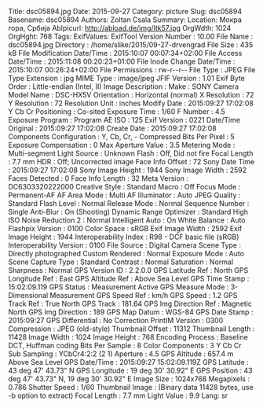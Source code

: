 Title: dsc05894.jpg
Date: 2015-09-27
Category: picture
Slug: dsc05894
Basename: dsc05894
Authors: Zoltan Csala
Summary:
Location: Мокра гора, Србија
Ablpicurl: http://abload.de/img/ltk57.jpg
OrgWdth: 1024
OrgHght: 768
Tags:
ExifValues: ExifTool Version Number : 10.00
            File Name : dsc05894.jpg
            Directory : /home/slike/2015/09-27-drvengrad
            File Size : 435 kB
            File Modification Date/Time : 2015:10:07 00:07:34+02:00
            File Access Date/Time : 2015:11:08 00:20:23+01:00
            File Inode Change Date/Time : 2015:10:07 00:26:24+02:00
            File Permissions : rw-r--r--
            File Type : JPEG
            File Type Extension : jpg
            MIME Type : image/jpeg
            JFIF Version : 1.01
            Exif Byte Order : Little-endian (Intel, II)
            Image Description :
            Make : SONY
            Camera Model Name : DSC-HX5V
            Orientation : Horizontal (normal)
            X Resolution : 72
            Y Resolution : 72
            Resolution Unit : inches
            Modify Date : 2015:09:27 17:02:08
            Y Cb Cr Positioning : Co-sited
            Exposure Time : 1/60
            F Number : 4.5
            Exposure Program : Program AE
            ISO : 125
            Exif Version : 0221
            Date/Time Original : 2015:09:27 17:02:08
            Create Date : 2015:09:27 17:02:08
            Components Configuration : Y, Cb, Cr, -
            Compressed Bits Per Pixel : 5
            Exposure Compensation : 0
            Max Aperture Value : 3.5
            Metering Mode : Multi-segment
            Light Source : Unknown
            Flash : Off, Did not fire
            Focal Length : 7.7 mm
            HDR : Off; Uncorrected image
            Face Info Offset : 72
            Sony Date Time : 2015:09:27 17:02:08
            Sony Image Height : 1944
            Sony Image Width : 2592
            Faces Detected : 0
            Face Info Length : 32
            Meta Version : DC6303320222000
            Creative Style : Standard
            Macro : Off
            Focus Mode : Permanent-AF
            AF Area Mode : Multi
            AF Illuminator : Auto
            JPEG Quality : Standard
            Flash Level : Normal
            Release Mode : Normal
            Sequence Number : Single
            Anti-Blur : On (Shooting)
            Dynamic Range Optimizer : Standard
            High ISO Noise Reduction 2 : Normal
            Intelligent Auto : On
            White Balance : Auto
            Flashpix Version : 0100
            Color Space : sRGB
            Exif Image Width : 2592
            Exif Image Height : 1944
            Interoperability Index : R98 - DCF basic file (sRGB)
            Interoperability Version : 0100
            File Source : Digital Camera
            Scene Type : Directly photographed
            Custom Rendered : Normal
            Exposure Mode : Auto
            Scene Capture Type : Standard
            Contrast : Normal
            Saturation : Normal
            Sharpness : Normal
            GPS Version ID : 2.2.0.0
            GPS Latitude Ref : North
            GPS Longitude Ref : East
            GPS Altitude Ref : Above Sea Level
            GPS Time Stamp : 15:02:09.119
            GPS Status : Measurement Active
            GPS Measure Mode : 3-Dimensional Measurement
            GPS Speed Ref : km/h
            GPS Speed : 1.2
            GPS Track Ref : True North
            GPS Track : 181.64
            GPS Img Direction Ref : Magnetic North
            GPS Img Direction : 189
            GPS Map Datum : WGS-84
            GPS Date Stamp : 2015:09:27
            GPS Differential : No Correction
            PrintIM Version : 0300
            Compression : JPEG (old-style)
            Thumbnail Offset : 11312
            Thumbnail Length : 11428
            Image Width : 1024
            Image Height : 768
            Encoding Process : Baseline DCT, Huffman coding
            Bits Per Sample : 8
            Color Components : 3
            Y Cb Cr Sub Sampling : YCbCr4:2:2 (2 1)
            Aperture : 4.5
            GPS Altitude : 657.4 m Above Sea Level
            GPS Date/Time : 2015:09:27 15:02:09.119Z
            GPS Latitude : 43 deg 47' 43.73" N
            GPS Longitude : 19 deg 30' 30.92" E
            GPS Position : 43 deg 47' 43.73" N, 19 deg 30' 30.92" E
            Image Size : 1024x768
            Megapixels : 0.786
            Shutter Speed : 1/60
            Thumbnail Image : (Binary data 11428 bytes, use -b option to extract)
            Focal Length : 7.7 mm
            Light Value : 9.9
Lang: sr

